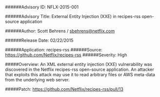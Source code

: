 ######Advisory ID: 
NFLX-2015-001 

######Advisory Title: 
External Entity Injection (XXE) in recipes-rss open-source application

######Author: 
Scott Behrens / sbehrens@netflix.com

######Release Date: 
02/22/2015

######Application: 
recipes-rss
######Source: 
https://github.com/Netflix/recipes-rss
######Severity: 
High 

#####Overview: 
An XML external entity injection (XXE) vulnerability was discovered in the Netflix recipes-rss open-source application. An attacker that exploits this attack may use it to read arbitrary files or AWS meta-data from the underlying web server.

#####Patch: 
https://github.com/Netflix/recipes-rss/pull/13
